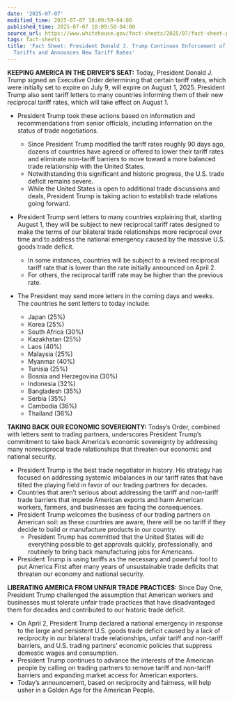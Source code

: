 ```yaml
---
date: '2025-07-07'
modified_time: 2025-07-07 18:09:59-04:00
published_time: 2025-07-07 18:09:58-04:00
source_url: https://www.whitehouse.gov/fact-sheets/2025/07/fact-sheet-president-donald-j-trump-continues-enforcement-of-reciprocal-tariffs-and-announces-new-tariff-rates/
tags: fact-sheets
title: 'Fact Sheet: President Donald J. Trump Continues Enforcement of Reciprocal
  Tariffs and Announces New Tariff Rates'
---
```

 
**KEEPING AMERICA IN THE DRIVER’S SEAT:** Today, President Donald J.
Trump signed an Executive Order determining that certain tariff rates,
which were initially set to expire on July 9, will expire on August 1,
2025. President Trump also sent tariff letters to many countries
informing them of their new reciprocal tariff rates, which will take
effect on August 1.

-   President Trump took these actions based on information and
    recommendations from senior officials, including information on the
    status of trade negotiations.
    -   Since President Trump modified the tariff rates roughly 90 days
        ago, dozens of countries have agreed or offered to lower their
        tariff rates and eliminate non-tariff barriers to move toward a
        more balanced trade relationship with the United States.

    <!-- -->

    -   Notwithstanding this significant and historic progress, the U.S.
        trade deficit remains severe.

    <!-- -->

    -   While the United States is open to additional trade discussions
        and deals, President Trump is taking action to establish trade
        relations going forward.
-   President Trump sent letters to many countries explaining that,
    starting August 1, they will be subject to new reciprocal tariff
    rates designed to make the terms of our bilateral trade
    relationships more reciprocal over time and to address the national
    emergency caused by the massive U.S. goods trade deficit.
    -   In some instances, countries will be subject to a revised
        reciprocal tariff rate that is lower than the rate initially
        announced on April 2.

    <!-- -->

    -   For others, the reciprocal tariff rate may be higher than the
        previous rate.
-   The President may send more letters in the coming days and weeks.
    The countries he sent letters to today include:
    -   Japan (25%)

    <!-- -->

    -   Korea (25%)

    <!-- -->

    -   South Africa (30%)

    <!-- -->

    -   Kazakhstan (25%)

    <!-- -->

    -   Laos (40%)

    <!-- -->

    -   Malaysia (25%)

    <!-- -->

    -   Myanmar (40%)

    <!-- -->

    -   Tunisia (25%)

    <!-- -->

    -   Bosnia and Herzegovina (30%)

    <!-- -->

    -   Indonesia (32%)

    <!-- -->

    -   Bangladesh (35%)

    <!-- -->

    -   Serbia (35%)

    <!-- -->

    -   Cambodia (36%)

    <!-- -->

    -   Thailand (36%)

**TAKING BACK OUR ECONOMIC SOVEREIGNTY:** Today’s Order, combined with
letters sent to trading partners, underscores President Trump’s
commitment to take back America’s economic sovereignty by addressing
many nonreciprocal trade relationships that threaten our economic and
national security.

-   President Trump is the best trade negotiator in history. His
    strategy has focused on addressing systemic imbalances in our tariff
    rates that have tilted the playing field in favor of our trading
    partners for decades. 
-   Countries that aren’t serious about addressing the tariff and
    non-tariff trade barriers that impede American exports and harm
    American workers, farmers, and businesses are facing the
    consequences.
-   President Trump welcomes the business of our trading partners on
    American soil: as these countries are aware, there will be no tariff
    if they decide to build or manufacture products in our country.
    -   President Trump has committed that the United States will do
        everything possible to get approvals quickly, professionally,
        and routinely to bring back manufacturing jobs for Americans.
-   President Trump is using tariffs as the necessary and powerful tool
    to put America First after many years of unsustainable trade
    deficits that threaten our economy and national security. 

**LIBERATING AMERICA FROM UNFAIR TRADE PRACTICES:** Since Day One,
President Trump challenged the assumption that American workers and
businesses must tolerate unfair trade practices that have disadvantaged
them for decades and contributed to our historic trade deficit.

-   On April 2, President Trump declared a national emergency in
    response to the large and persistent U.S. goods trade deficit caused
    by a lack of reciprocity in our bilateral trade relationships,
    unfair tariff and non-tariff barriers, and U.S. trading partners’
    economic policies that suppress domestic wages and consumption.
-   President Trump continues to advance the interests of the American
    people by calling on trading partners to remove tariff and
    non-tariff barriers and expanding market access for American
    exporters.
-   Today’s announcement, based on reciprocity and fairness, will help
    usher in a Golden Age for the American People.
